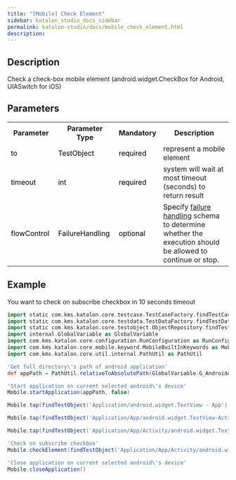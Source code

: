 ```yaml
---
title: "[Mobile] Check Element" 
sidebar: katalon_studio_docs_sidebar
permalink: katalon-studio/docs/mobile_check_element.html 
description: 
---
```

Description
-----------

Check a check-box mobile element (android.widget.CheckBox for Android, UIASwitch for iOS)

Parameters
----------

<table class="wrapped confluenceTable"><colgroup><col><col><col><col></colgroup><tbody><tr class="xtr-0"><th class="xtd-0-0 confluenceTh">Parameter</th><th class="xtd-0-1 confluenceTh">Parameter Type</th><th class="xtd-0-2 confluenceTh">Mandatory</th><th class="xtd-0-3 confluenceTh">Description</th></tr><tr class="xtr-1"><td class="xtd-1-0 confluenceTd"><span style="color: rgb(0,0,0);">to</span></td><td class="xtd-1-1 confluenceTd"><span style="color: rgb(0,0,0);">TestObject</span></td><td class="xtd-1-2 confluenceTd"><span style="color: rgb(0,0,0);">required</span></td><td class="xtd-1-3 confluenceTd">represent a mobile element</td></tr><tr class="xtr-2"><td class="xtd-2-0 confluenceTd"><span style="color: rgb(0,0,0);">timeout&nbsp;</span></td><td class="xtd-2-1 confluenceTd"><span style="color: rgb(0,0,0);">int</span></td><td class="xtd-2-2 confluenceTd"><span style="color: rgb(0,0,0);">required</span></td><td class="xtd-2-3 confluenceTd">system will wait at most timeout (seconds) to return result</td></tr><tr class="xtr-3"><td class="xtd-3-0 confluenceTd"><span style="color: rgb(0,0,0);">flowControl&nbsp;</span></td><td class="xtd-3-1 confluenceTd"><span style="color: rgb(0,0,0);">FailureHandling&nbsp;</span></td><td class="xtd-3-2 confluenceTd"><span style="color: rgb(0,0,0);">optional</span></td><td class="xtd-3-3 confluenceTd"><span style="color: rgb(0,0,0);">Spec</span><span>ify </span><a href="https://docs.katalon.com/x/qAAM" rel="nofollow">failure handling</a><span> schema to determine whether the execution should be allowed to continue or stop.</span></td></tr></tbody></table>

Example
-------

You want to check on subscribe checkbox in 10 seconds timeout

```groovy
import static com.kms.katalon.core.testcase.TestCaseFactory.findTestCase
import static com.kms.katalon.core.testdata.TestDataFactory.findTestData
import static com.kms.katalon.core.testobject.ObjectRepository.findTestObject
import internal.GlobalVariable as GlobalVariable
import com.kms.katalon.core.configuration.RunConfiguration as RunConfiguration
import com.kms.katalon.core.mobile.keyword.MobileBuiltInKeywords as Mobile
import com.kms.katalon.core.util.internal.PathUtil as PathUtil

'Get full directory\'s path of android application'
def appPath = PathUtil.relativeToAbsolutePath(GlobalVariable.G_AndroidApp, RunConfiguration.getProjectDir())

'Start application on current selected android\'s device'
Mobile.startApplication(appPath, false)

Mobile.tap(findTestObject('Application/android.widget.TextView - App'), 10)

Mobile.tap(findTestObject('Application/App/android.widget.TextView-Activity'), 10)

Mobile.tap(findTestObject('Application/App/Activity/android.widget.TextView-Custom Dialog'), 10)

'Check on subscribe checkbox'
Mobile.checkElement(findTestObject('Application/App/Activity/android.widget.Check - Subscribe'), 10)

'Close application on current selected android\'s device'
Mobile.closeApplication()
```